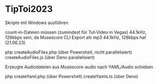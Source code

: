 # TipToi2023

Skripte mit Windows ausführen

count-in-Dateien müssen (zumindest für Tut-Video in Vegas) 44.1kHz, 128kbps sein, da Musescore CLI Export als mp3 44.1kHz, 128kbps hat (21.06.23)

php createAudioFiles.php (über Powershell, nicht parallelisiert)
createAudioFiles.js (über Deno parallelisiert)

Erzeugte Audiodateien aus Musescore-audio nach YAML/Audio schieben

php createYaml.php (über Powershell)
createYamls.ts (über Deno)